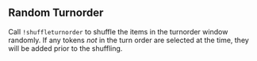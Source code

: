 ## Random Turnorder

Call `!shuffleturnorder` to shuffle the items in the turnorder window randomly. If any tokens _not_ in the turn order are selected at the time, they will be added prior to the shuffling.